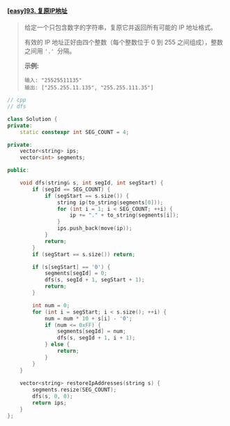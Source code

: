 #### [[easy]93. 复原IP地址](https://leetcode-cn.com/problems/restore-ip-addresses/)

> 给定一个只包含数字的字符串，复原它并返回所有可能的 IP 地址格式。
>
> 有效的 IP 地址正好由四个整数（每个整数位于 0 到 255 之间组成），整数之间用 `'.' `分隔。
>
> **示例:**
>
> ```shell
> 输入: "25525511135"
> 输出: ["255.255.11.135", "255.255.111.35"]
> ```



```cpp
// cpp
// dfs

class Solution {
private:
    static constexpr int SEG_COUNT = 4;

private:
    vector<string> ips;
    vector<int> segments;

public:

    void dfs(string& s, int segId, int segStart) {
        if (segId == SEG_COUNT) {
            if (segStart == s.size()) {
                string ip(to_string(segments[0]));
                for (int i = 1; i < SEG_COUNT; ++i) {
                    ip += "." + to_string(segments[i]);
                }
                ips.push_back(move(ip));
            }
            return;
        }
        if (segStart == s.size()) return;

        if (s[segStart] == '0') {
            segments[segId] = 0;
            dfs(s, segId + 1, segStart + 1);
            return;
        }

        int num = 0;
        for (int i = segStart; i < s.size(); ++i) {
            num = num * 10 + s[i] - '0';
            if (num <= 0xFF) {
                segments[segId] = num;
                dfs(s, segId + 1, i + 1);
            } else {
                return;
            }
        }
    }
    
    vector<string> restoreIpAddresses(string s) {
        segments.resize(SEG_COUNT);
        dfs(s, 0, 0);
        return ips;
    }
};
```

